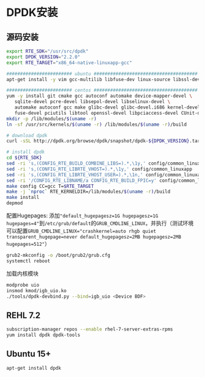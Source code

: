 # DPDK安装

## 源码安装

```sh
export RTE_SDK="/usr/src/dpdk"
export DPDK_VERSION="2.2.0"
export RTE_TARGET="x86_64-native-linuxapp-gcc"

######################## ubuntu ######################################
apt-get install -y vim gcc-multilib libfuse-dev linux-source libssl-dev llvm-dev python autoconf libtool libpciaccess-dev make libcunit1-dev libaio-dev

######################## centos ######################################
yum -y install git cmake gcc autoconf automake device-mapper-devel \
   sqlite-devel pcre-devel libsepol-devel libselinux-devel \
   automake autoconf gcc make glibc-devel glibc-devel.i686 kernel-devel \
   fuse-devel pciutils libtool openssl-devel libpciaccess-devel CUnit-devel libaio-devel
mkdir -p /lib/modules/$(uname -r)
ln -sf /usr/src/kernels/$(uname -r) /lib/modules/$(uname -r)/build

# download dpdk
curl -sSL http://dpdk.org/browse/dpdk/snapshot/dpdk-${DPDK_VERSION}.tar.gz | tar -xz && mv dpdk-${DPDK_VERSION} ${RTE_SDK}

# install dpdk
cd ${RTE_SDK}
sed -ri 's,(CONFIG_RTE_BUILD_COMBINE_LIBS=).*,\1y,' config/common_linuxapp
sed -ri 's,(CONFIG_RTE_LIBRTE_VHOST=).*,\1y,' config/common_linuxapp
sed -ri 's,(CONFIG_RTE_LIBRTE_VHOST_USER=).*,\1n,' config/common_linuxapp
sed -ri '/CONFIG_RTE_LIBNAME/a CONFIG_RTE_BUILD_FPIC=y' config/common_linuxapp
make config CC=gcc T=$RTE_TARGET
make -j `nproc` RTE_KERNELDIR=/lib/modules/$(uname -r)/build
make install
depmod
```

配置Hugepages: 添加`"default_hugepagesz=1G hugepagesz=1G hugepages=4"`到`/etc/grub/default`的`GRUB_CMDLINE_LINUX`，并执行（测试环境可以配置`GRUB_CMDLINE_LINUX="crashkernel=auto rhgb quiet transparent_hugepage=never default_hugepagesz=2MB hugepagesz=2MB hugepages=512"`）

```sh
grub2-mkconfig -o /boot/grub2/grub.cfg
systemctl reboot
```

加载内核模块

```sh
modprobe uio
insmod kmod/igb_uio.ko
./tools/dpdk-devbind.py --bind=igb_uio <Device BDF>
```

## REHL 7.2

```sh
subscription-manager repos --enable rhel-7-server-extras-rpms
yum install dpdk dpdk-tools
```

## Ubuntu 15+

```sh
apt-get install dpdk
```
